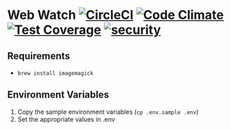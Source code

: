 # Web Watch [![CircleCI](https://circleci.com/gh/sman591/webwatch.svg?style=svg)](https://circleci.com/gh/sman591/webwatch) [![Code Climate](https://codeclimate.com/github/sman591/webwatch/badges/gpa.svg)](https://codeclimate.com/github/sman591/webwatch) [![Test Coverage](https://codeclimate.com/github/sman591/webwatch/badges/coverage.svg)](https://codeclimate.com/github/sman591/webwatch/coverage) [![security](https://hakiri.io/github/sman591/webwatch/master.svg)](https://hakiri.io/github/sman591/webwatch/master)

## Requirements

* `brew install imagemagick`

## Environment Variables

1. Copy the sample environment variables (`cp .env.sample .env`)
2. Set the appropriate values in .env
